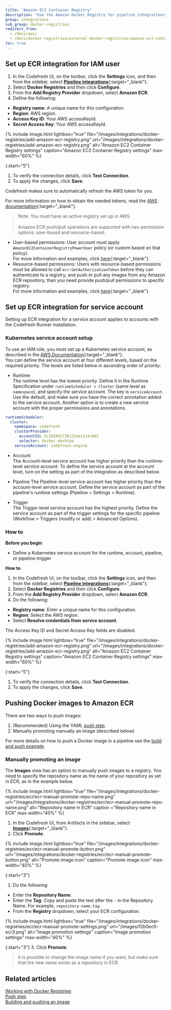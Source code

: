 ```yaml
---
title: "Amazon EC2 Container Registry"
description: "Use the Amazon Docker Registry for pipeline integrations"
group: integrations
sub_group: docker-registries
redirect_from:
  - /docs/aws/
  - /docs/docker-registries/external-docker-registries/amazon-ec2-container-registry/
toc: true
---
```


## Set up ECR integration for IAM user

1. In the Codefresh UI, on the toolbar, click the **Settings** icon, and then from the sidebar, select [**Pipeline integrations**](https://g.codefresh.io/account-admin/account-conf/integration){:target="\_blank"}. 
1. Select **Docker Registries** and then click **Configure**.
1. From the **Add Registry Provider** dropdown, select **Amazon ECR**.
1. Define the following:  
  * **Registry name**: A unique name for this configuration.
  * **Region**: AWS region. 
  * **Access Key ID**: Your AWS accessKeyId.
  * **Secret Access Key**: Your AWS accessKeyId.

{% include image.html 
	lightbox="true" 
	file="/images/integrations/docker-registries/add-amazon-ecr-registry.png" 
	url="/images/integrations/docker-registries/add-amazon-ecr-registry.png" 
	alt="Amazon EC2 Container Registry settings" 
  caption="Amazon EC2 Container Registry settings" 
	max-width="60%" %}

{:start="5"}
1. To verify the connection details, click **Test Connection**.
1. To apply the changes, click **Save**.

Codefresh makes sure to automatically refresh the AWS token for you.

For more information on how to obtain the needed tokens, read the [AWS documentation](http://docs.aws.amazon.com/general/latest/gr/aws-sec-cred-types.html#access-keys-and-secret-access-keys){:target="_blank"}.

> Note:
  You must have an active registry set up in AWS.<br /><br />
  Amazon ECR push/pull operations are supported with two permission options: user-based and resource-based.


  * User-based permissions: User account must apply `AmazonEC2ContainerRegistryPowerUser` policy (or custom based on that policy).  
    For more information and examples, click [here](http://docs.aws.amazon.com/AmazonECR/latest/userguide/ecr_managed_policies.html){:target="_blank"}.
  * Resource-based permissions: Users with resource-based permissions must be allowed to call `ecr:GetAuthorizationToken` before they can authenticate to a registry, and push or pull any images from any Amazon ECR repository, than you need provide push/pull permissions to specific registry.  
  For more information and examples, click [here](http://docs.aws.amazon.com/AmazonECR/latest/userguide/RepositoryPolicies.html){:target="_blank"}.


## Set up ECR integration for service account

Setting up ECR integration for a service account applies to accounts with the Codefresh Runner installation. 

### Kubernetes service account setup
To use an IAM role, you must set up a Kubernetes service account, as described in the [AWS Documentation](https://docs.aws.amazon.com/eks/latest/userguide/iam-roles-for-service-accounts.html){:target="\_blank"}.  
You can define the service account at four different levels, based on the required priority. The levels are listed below in ascending order of priority:

* Runtime  
  The runtime level has the lowest priority.  Define it in the Runtime Specification under `runtimeScheduler > Cluster` (same level as `namespace`), and specify the service account. The key is `serviceAccount`. Use the default, and make sure you have the correct annotation added to the service account. Another option is to create a new service account with the proper permissions and annotations.

```yaml
runtimeScheduler:
  cluster:
    namespace: codefresh
    clusterProvider:
      accountId: 5c1658d1736122ee1114c842
      selector: docker-desktop
    serviceAccount: codefresh-engine

```

* Account  
  The Account-level service account has higher priority than the runtime-level service account.  To define the service account at the account level, turn on the setting as part of the integration as described below.

* Pipeline
  The Pipeline-level service account has higher priority than the account-level service account. Define the service account as part of the pipeline's runtime settings (Pipeline > Settings > Runtime).

* Trigger  
  The Trigger-level service account has the highest priority. Define the service account as part of the trigger settings for the specific pipeline (Workflow > Triggers (modify or add) > Advanced Options).


### How to

**Before you begin**  
* Define a Kubernetes  service account for the runtime, account, pipeline, or pipeline-trigger

**How to**  

1. In the Codefresh UI, on the toolbar, click the **Settings** icon, and then from the sidebar, select [**Pipeline integrations**](https://g.codefresh.io/account-admin/account-conf/integration){:target="\_blank"}. 
1. Select **Docker Registries** and then click **Configure**.
1. From the **Add Registry Provider** dropdown, select **Amazon ECR**.
1. Do the following:  
  * **Registry name**: Enter a unique name for this configuration.
  * **Region**: Select the AWS region. 
  * Select **Resolve credentials from servce account**.

  The Access Key ID and Secret Access Key fields are disabled.

{% include image.html 
	lightbox="true" 
	file="/images/integrations/docker-registries/add-amazon-ecr-registry.png" 
	url="/images/integrations/docker-registries/add-amazon-ecr-registry.png" 
	alt="Amazon EC2 Container Registry settings" 
  caption="Amazon EC2 Container Registry settings" 
	max-width="60%" %}

{:start="5"}
1. To verify the connection details, click **Test Connection**.
1. To apply the changes, click **Save**.



## Pushing Docker images to Amazon ECR

There are two ways to push images:

1. (Recommended) Using the YAML [push step]({{site.baseurl}}/docs/pipelines/steps/push/).  
1. Manually promoting manually an image  (described below)

For more details on how to push a Docker image in a pipeline see the [build and push example]({{site.baseurl}}/docs/yaml-examples/examples/build-and-push-an-image/).



### Manually promoting an image

<!-- may need to rewrite this -->

The **Images** view has an option to manually push images to a registry.
You need to specify the repository name as the name of your repository as set in ECR, as in the example below.

{% include image.html 
lightbox="true" 
file="/images/integrations/docker-registries/ecr/ecr-manual-promote-repo-name.png" 
url="/images/integrations/docker-registries/ecr/ecr-manual-promote-repo-name.png"
alt="Repository name in ECR"
caption ="Repository name in ECR"
max-width="40%"
%}

1. In the Codefresh UI, from Artifacts in the sidebar, select [**Images**](https://g.codefresh.io/2.0/images){:target="\_blank"}. 
1. Click **Promote**.

 {% include image.html 
lightbox="true" 
file="/images/integrations/docker-registries/ecr/ecr-manual-promote-button.png" 
url="/images/integrations/docker-registries/ecr/ecr-manual-promote-button.png"
alt="Promote image icon"
caption="Promote image icon"
max-width="40%"
%}

{:start="3"}
1. Do the following:
  * Enter the **Repository Name**.
  * Enter the **Tag**. Copy and paste the text after the  `:` in the Repository Name. For example, `repository-name:tag`.
  * From the **Registry** dropdown, select your ECR configuration.

{% include image.html 
lightbox="true" 
file="/images/integrations/docker-registries/ecr/ecr-manual-promote-settings.png" 
url="/images/f2b0ec5-ecr3.png"
alt="Image promotion settings"
caption="Image promotion settings"
max-width="40%"
%}   

{:start="3"}
3. Click **Promote**.


>It is possible to change the image name if you want, but make sure that the new name exists as a repository in ECR.


## Related articles
[Working with Docker Registries]({{site.baseurl}}/docs/ci-cd-guides/working-with-docker-registries/)  
[Push step]({{site.baseurl}}/docs/pipelines/steps/push/)  
[Building and pushing an image]({{site.baseurl}}/docs/example-catalog/ci-examples/build-and-push-an-image/)  

